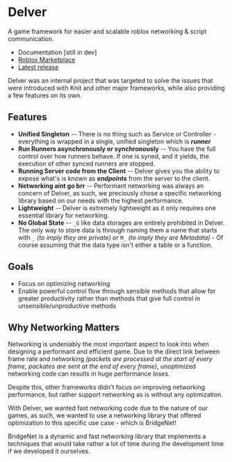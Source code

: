 # Delver
A game framework for easier and scalable roblox networking & script communication.

* Documentation [still in dev]
* [Roblox Marketplace](https://www.roblox.com/library/11521305055/Delver)
* [Latest release](https://github.com/Plothan/Delver/releases/tag/V1.0.0)

Delver was an internal project that was targeted to solve the issues that were introduced with Knit and other major frameworks, while also providing a few features on its own.

## Features

* **Unified Singleton** -- There is no thing such as Service or Controller - everything is wrapped in a single, unified singleton which is ***runner***
* **Run Runners asynchronously or synchronously** -- You have the full control over how runners behave. If one is syned, and it yields, the execution of other synced runners are stopped.
* **Running Server code from the Client** -- Delver gives you the ability to expose what's is known as ***endpoints*** from the server to the client. 
* **Networking aint go brr** -- Performant networking was always an concern of Delver, as such, we preciously chose a specific networking library based on our needs with the highest performance.
* **Lightweight** -- Delver is extremely lightweight as it only requires one essential library for networking.
* **No Global State** -- `_G` like data storages are entirely prohibited in Delver. The only way to store data is through naming them a name that starts with `_` *(to imply they are private)* or `M_` *(to imply they are Metadata)* - Of course assuming that the data type isn't either a table or a function. 

## Goals

* Focus on optimizing networking
* Enable powerful control flow through sensible methods that allow for greater productivity rather than methods that give full control in unsensible/unproductive methods

## Why Networking Matters
Networking is undeniably the most important aspect to look into when designing a performant and efficient game. Due to the direct link between frame rate and networking *(packets are processed at the start of every frame, packates are sent at the end of every frame)*, unoptimized networking code can results in huge performance loses.

Despite this, other frameworks didn't focus on improving networking performance, but rather support networking as is without any optimization.

With Delver, we wanted fast networking code due to the nature of our games, as such, we wanted to use a networking library that offered optimization to this specific use case - which is BridgeNet!

BridgeNet is a dynamic and fast networking library that implements a techniques that would take rather a lot of time during the development time if we developed it ourselves.